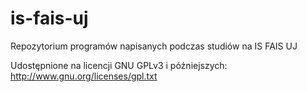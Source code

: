 is-fais-uj
==========

Repozytorium programów napisanych podczas studiów na IS FAIS UJ

Udostępnione na licencji GNU GPLv3 i późniejszych: http://www.gnu.org/licenses/gpl.txt
